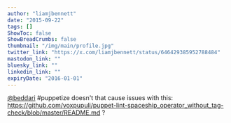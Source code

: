 ```yaml
---
author: "liamjbennett"
date: "2015-09-22"
tags: []
ShowToc: false
ShowBreadCrumbs: false
thumbnail: "/img/main/profile.jpg"
twitter_link: "https://x.com/liamjbennett/status/646429385952788484"
mastodon_link: ""
bluesky_link: ""
linkedin_link: ""
expiryDate: "2016-01-01"
---
```


[@beddari](https://x.com/beddari) #puppetize doesn't that cause issues with this: https://github.com/voxpupuli/puppet-lint-spaceship_operator_without_tag-check/blob/master/README.md ?


